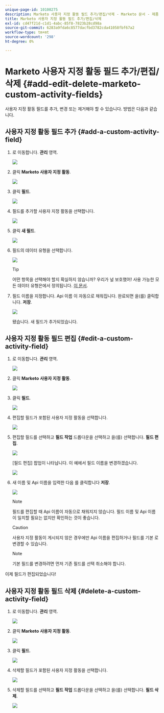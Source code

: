 ```yaml
---
unique-page-id: 10100275
description: Marketo 사용자 지정 활동 필드 추가/편집/삭제 - Marketo 문서 - 제품 설명서
title: Marketo 사용자 지정 활동 필드 추가/편집/삭제
exl-id: cd47f21d-c1d1-4abc-85f8-7823b28cd98a
source-git-commit: 6283a9fda6c8577dacfbd3782cda41058fbf67a2
workflow-type: tm+mt
source-wordcount: '298'
ht-degree: 0%

---
```


# Marketo 사용자 지정 활동 필드 추가/편집/삭제 {#add-edit-delete-marketo-custom-activity-fields}

사용자 지정 활동 필드를 추가, 변경 또는 제거해야 할 수 있습니다. 방법은 다음과 같습니다.

## 사용자 지정 활동 필드 추가 {#add-a-custom-activity-field}

1. 로 이동합니다. **관리** 영역.

   ![](assets/add-edit-delete-marketo-custom-activity-fields-1.png)

1. 클릭 **Marketo 사용자 지정 활동**.

   ![](assets/add-edit-delete-marketo-custom-activity-fields-2.png)

1. 클릭 **필드**.

   ![](assets/add-edit-delete-marketo-custom-activity-fields-3.png)

1. 필드를 추가할 사용자 지정 활동을 선택합니다.

   ![](assets/add-edit-delete-marketo-custom-activity-fields-4.png)

1. 클릭 **새 필드**.

   ![](assets/add-edit-delete-marketo-custom-activity-fields-5.png)

1. 필드의 데이터 유형을 선택합니다.

   ![](assets/add-edit-delete-marketo-custom-activity-fields-6.png)

   >[!TIP]
   >
   >어떤 항목을 선택해야 할지 확실하지 않습니까? 우리가 널 보호했어! 사용 가능한 모든 데이터 유형은에서 정의됩니다. [이 문서](/help/marketo/product-docs/administration/field-management/custom-field-type-glossary.md).

1. 필드 이름을 지정합니다. Api 이름 이 자동으로 채워집니다. 완료되면 을(를) 클릭합니다. **저장**.

   ![](assets/add-edit-delete-marketo-custom-activity-fields-7.png)

   됐습니다. 새 필드가 추가되었습니다.

## 사용자 지정 활동 필드 편집 {#edit-a-custom-activity-field}

1. 로 이동합니다. **관리** 영역.

   ![](assets/add-edit-delete-marketo-custom-activity-fields-8.png)

1. 클릭 **Marketo 사용자 지정 활동**.

   ![](assets/add-edit-delete-marketo-custom-activity-fields-9.png)

1. 클릭 **필드**.

   ![](assets/add-edit-delete-marketo-custom-activity-fields-10.png)

1. 편집할 필드가 포함된 사용자 지정 활동을 선택합니다.

   ![](assets/add-edit-delete-marketo-custom-activity-fields-11.png)

1. 편집할 필드를 선택하고 **필드 작업** 드롭다운을 선택하고 을(를) 선택합니다. **필드 편집**.

   ![](assets/add-edit-delete-marketo-custom-activity-fields-12.png)

   [필드 편집] 팝업이 나타납니다. 이 예에서 필드 이름을 변경하겠습니다.

   ![](assets/add-edit-delete-marketo-custom-activity-fields-13.png)

1. 새 이름 및 Api 이름을 입력한 다음 를 클릭합니다 **저장**.

   ![](assets/add-edit-delete-marketo-custom-activity-fields-14.png)

   >[!NOTE]
   >
   >필드를 편집할 때 Api 이름이 자동으로 채워지지 않습니다. 필드 이름 및 Api 이름이 일치할 필요는 없지만 확인하는 것이 좋습니다.

   >[!CAUTION]
   >
   >사용자 지정 활동이 게시되지 않은 경우에만 Api 이름을 편집하거나 필드를 기본 로 변경할 수 있습니다.

   >[!NOTE]
   >
   >기본 필드를 변경하려면 먼저 기존 필드를 선택 취소해야 합니다.

이제 필드가 편집되었습니다!

## 사용자 지정 활동 필드 삭제 {#delete-a-custom-activity-field}

1. 로 이동합니다. **관리** 영역.

   ![](assets/add-edit-delete-marketo-custom-activity-fields-15.png)

1. 클릭 **Marketo 사용자 지정 활동**.

   ![](assets/add-edit-delete-marketo-custom-activity-fields-16.png)

1. 클릭 **필드**.

   ![](assets/add-edit-delete-marketo-custom-activity-fields-17.png)

1. 삭제할 필드가 포함된 사용자 지정 활동을 선택합니다.

   ![](assets/add-edit-delete-marketo-custom-activity-fields-18.png)

1. 삭제할 필드를 선택하고 **필드 작업** 드롭다운을 선택하고 을(를) 선택합니다. **필드 삭제**.

   ![](assets/add-edit-delete-marketo-custom-activity-fields-19.png)
